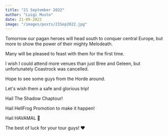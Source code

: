 ```yaml
---
title: "21 September 2022"
author: "Luigi Musto"
date: 21-09-2022
image: "/images/posts/21Sep2022.jpg"
---
```


Tomorrow our pagan heroes will head south to conquer central Europe, but more to show the power of their mighty Melodeath.

Many will be pleased to feast with them for the first time.

I wish I could attend more venues than just Bree and Geleen, but unfortunately Coastrock was cancelled. 

Hope to see some guys from the Horde around.

Let's wish them a safe and glorious trip!

Hail The Shadow Chaptour!

Hail HellFrog Promotion to make it happen!

Hail HAVAMAL 🤘

The best of luck for your tour guys! ❤️